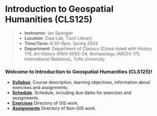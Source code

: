# Introduction to Geospatial Humanities (CLS125)
>* **Instructor**: Ian Spangler
>* **Location**: Data Lab, Tisch Library
>* **Time/Term:** 6:30-9pm, Spring 2024
>* **Department**: Department of Classics (Cross-listed with History 179, Art History (FAH) 0092-04, Archaeology (ARCH) 175, International Relations), Tufts University

### Welcome to Introduction to Geospatial Humanities (CLS125)!

<!-- |![Georeferencing an historic map using Allmaps Editor](./syllabus/allmaps-editor.png)
|:-:|
|*Georeferencing an historic map using Allmaps Editor* -->

* **[Syllabus](./syllabus/README.md)**. Course description, learning objectives, information about exercises and assignments.
* **[Schedule](./schedule/README.md)**. Schedule, including due dates for exercises and assignments.
* **[Exercises](./exercises/)** Directory of GIS work.
* **[Assignments](./planning/assignments/README.md)** Directory of Non-GIS work.